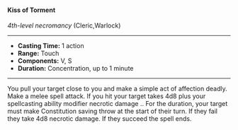 #### Kiss of Torment
*4th-level necromancy* (Cleric,Warlock)
___
- **Casting Time:** 1 action
- **Range:** Touch
- **Components:** V, S
- **Duration:** Concentration, up to 1 minute
---
You pull your target close to you and make a simple
act of affection deadly. Make a melee spell attack. If
you hit your target takes 4d8 plus your spellcasting
ability modifier necrotic damage .. For the duration,
your target must make Constitution saving throw at
the start of their turn. If they fail they take 4d8
necrotic damage. If they succeed the spell ends.
